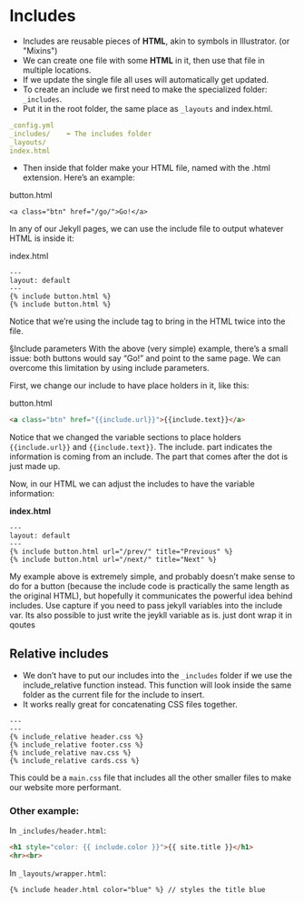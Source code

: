 # Includes
- Includes are reusable pieces of **HTML**, akin to symbols in Illustrator. (or "Mixins")
- We can create one file with some **HTML** in it, then use that file in multiple locations.
- If we update the single file all uses will automatically get updated.
- To create an include we first need to make the specialized folder: `_includes`.
- Put it in the root folder, the same place as `_layouts` and index.html.

```YAML
_config.yml
_includes/    ⬅︎ The includes folder
_layouts/
index.html
```

- Then inside that folder make your HTML file, named with the .html extension. Here’s an example:

button.html

```
<a class="btn" href="/go/">Go!</a>
```
In any of our Jekyll pages, we can use the include file to output whatever HTML is inside it:

index.html

```
---
layout: default
---
{% include button.html %}
{% include button.html %}
```

Notice that we’re using the include tag to bring in the HTML twice into the file.

§Include parameters
With the above (very simple) example, there’s a small issue: both buttons would say “Go!” and point to the same page. We can overcome this limitation by using include parameters.

First, we change our include to have place holders in it, like this:

button.html

```html
<a class="btn" href="{{include.url}}">{{include.text}}</a>
```
Notice that we changed the variable sections to place holders `{{include.url}}` and `{{include.text}}`. The include. part indicates the information is coming from an include. The part that comes after the dot is just made up.

Now, in our HTML we can adjust the includes to have the variable information:

**index.html**

```
---
layout: default
---
{% include button.html url="/prev/" title="Previous" %}
{% include button.html url="/next/" title="Next" %}
```
My example above is extremely simple, and probably doesn’t make sense to do for a button (because the include code is practically the same length as the original HTML), but hopefully it communicates the powerful idea behind includes. Use capture if you need to pass jekyll variables into the include var. Its also possible to just write the jeykll variable as is. just dont wrap it in qoutes

## Relative includes
- We don’t have to put our includes into the `_includes` folder if we use the include_relative function instead. This function will look inside the same folder as the current file for the include to insert.
- It works really great for concatenating CSS files together.

```
---
---
{% include_relative header.css %}
{% include_relative footer.css %}
{% include_relative nav.css %}
{% include_relative cards.css %}
```

This could be a `main.css` file that includes all the other smaller files to make our website more performant.

### Other example:

In `_includes/header.html`:

```html
<h1 style="color: {{ include.color }}">{{ site.title }}</h1>
<hr><br>
```

In `_layouts/wrapper.html`:
```
{% include header.html color="blue" %} // styles the title blue
```
